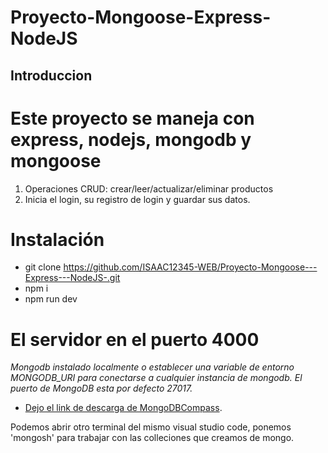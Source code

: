 # Proyecto-Mongoose-Express-NodeJS
## Introduccion 
# Este proyecto se maneja con express, nodejs, mongodb y mongoose
1. Operaciones CRUD: crear/leer/actualizar/eliminar productos
2. Inicia el login, su registro de login y guardar sus datos.
# Instalación
- git clone https://github.com/ISAAC12345-WEB/Proyecto-Mongoose---Express---NodeJS-.git
- npm i
- npm run dev 
# El servidor en el puerto 4000
*Mongodb instalado localmente o establecer una variable de entorno MONGODB_URI para conectarse a cualquier instancia de mongodb. El puerto de MongoDB esta por defecto 27017.*
- [Dejo el link de descarga de MongoDBCompass](https://www.mongodb.com/try/download/compass).

Podemos abrir otro terminal del mismo visual studio code, ponemos 'mongosh' para trabajar con las colleciones que creamos de mongo. 

